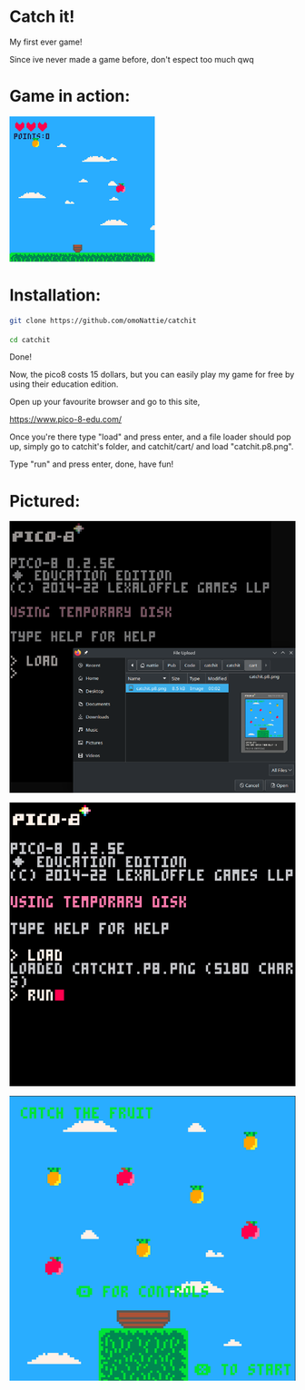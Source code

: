 # Catch it!

My first ever game!

Since ive never made a game before, don't espect too much qwq

# Game in action:
![pico8](./catchit/assets/game.gif)

# Installation:

```bash
git clone https://github.com/omoNattie/catchit

cd catchit
```

Done!

Now, the pico8 costs 15 dollars, but you can easily play my game for free by using their education edition.

Open up your favourite browser and go to this site,

https://www.pico-8-edu.com/

Once you're there type "load" and press enter, and a file loader should pop up, simply go to catchit's folder, and catchit/cart/ and load "catchit.p8.png".

Type "run" and press enter, done, have fun! 


# Pictured:

![load](./catchit/assets/load.png)

![run](./catchit/assets/run.png)

![menu](./catchit/assets/menu.png)